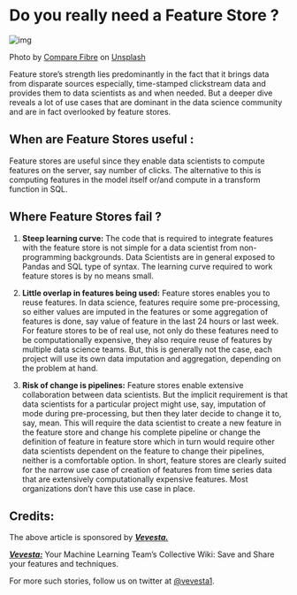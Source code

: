 # Do you really need a Feature Store ?

![img](https://miro.medium.com/max/788/0*HKy72KjC51qO7Av-)

Photo by [Compare Fibre](https://unsplash.com/@comparefibre?utm_source=medium&utm_medium=referral) on [Unsplash](https://unsplash.com/?utm_source=medium&utm_medium=referral)

Feature store’s strength lies predominantly in the fact that it brings data from disparate sources especially, time-stamped clickstream data and provides them to data scientists as and when needed. But a deeper dive reveals a lot of use cases that are dominant in the data science community and are in fact overlooked by feature stores.

## When are Feature Stores useful :
Feature stores are useful since they enable data scientists to compute features on the server, say number of clicks. The alternative to this is computing features in the model itself or/and compute in a transform function in SQL.

## Where Feature Stores fail ?
1. **Steep learning curve:** The code that is required to integrate features with the feature store is not simple for a data scientist from non-programming backgrounds. Data Scientists are in general exposed to Pandas and SQL type of syntax. The learning curve required to work feature stores is by no means small.

2. **Little overlap in features being used:** Feature stores enables you to reuse features. In data science, features require some pre-processing, so either values are imputed in the features or some aggregation of features is done, say value of feature in the last 24 hours or last week. For feature stores to be of real use, not only do these features need to be computationally expensive, they also require reuse of features by multiple data science teams. But, this is generally not the case, each project will use its own data imputation and aggregation, depending on the problem at hand.

3. **Risk of change is pipelines:** Feature stores enable extensive collaboration between data scientists. But the implicit requirement is that data scientists for a particular project might use, say, imputation of mode during pre-processing, but then they later decide to change it to, say, mean. This will require the data scientist to create a new feature in the feature store and change his complete pipeline or change the definition of feature in feature store which in turn would require other data scientists dependent on the feature to change their pipelines, neither is a comfortable option.
In short, feature stores are clearly suited for the narrow use case of creation of features from time series data that are extensively computationally expensive features. Most organizations don’t have this use case in place.

## Credits:
The above article is sponsored by [***Vevesta.***](http://www.vevesta.com/?utm_source=Github_VevestaX_FeatureStore)

[***Vevesta:***](http://www.vevesta.com/?utm_source=Github_VevestaX_FeatureStore) Your Machine Learning Team’s Collective Wiki: Save and Share your features and techniques.

For more such stories, follow us on twitter at [@vevesta1](http://twitter.com/vevesta1).
